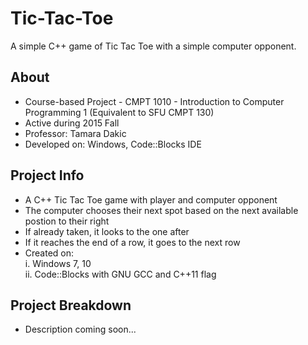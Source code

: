 # Tic-Tac-Toe
A simple C++ game of Tic Tac Toe with a simple computer opponent.

## About

* Course-based Project - CMPT 1010 - Introduction to Computer Programming 1 (Equivalent to SFU CMPT 130)
* Active during 2015 Fall
* Professor: Tamara Dakic
* Developed on: Windows, Code::Blocks IDE

## Project Info
* A C++ Tic Tac Toe game with player and computer opponent
* The computer chooses their next spot based on the next available postion to their right
* If already taken, it looks to the one after
* If it reaches the end of a row, it goes to the next row
* Created on:  
i. Windows 7, 10  
ii. Code::Blocks with GNU GCC and C++11 flag   

## Project Breakdown

* Description coming soon...
